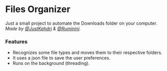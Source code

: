 # Files Organizer

Just a small project to automate the Downloads folder on your computer.
\
*Made by [@JustKahdri](https://github.com/justkahdri) & [@Ruminini](https://github.com/Ruminini).*
### Features
* Recognizes some file types and moves them to their respective folders.
* It uses a json file to save the user preferences.
* Runs on the background (threading).
